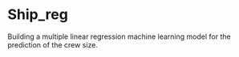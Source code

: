 # Ship_reg
Building a multiple linear regression machine learning model for the prediction of the crew size.
